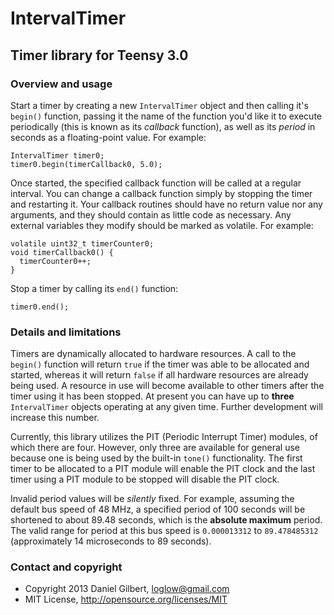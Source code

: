 # IntervalTimer

## Timer library for Teensy 3.0

### Overview and usage

Start a timer by creating a new `IntervalTimer` object and then calling it's `begin()` function, passing it the name of the function you'd like it to execute periodically (this is known as its _callback_ function), as well as its _period_ in seconds as a floating-point value. For example:

	IntervalTimer timer0;
    timer0.begin(timerCallback0, 5.0);

Once started, the specified callback function will be called at a regular interval. You can change a callback function simply by stopping the timer and restarting it. Your callback routines should have no return value nor any arguments, and they should contain as little code as necessary. Any external variables they modify should be marked as volatile. For example:

    volatile uint32_t timerCounter0;
    void timerCallback0() {
      timerCounter0++;
    }

Stop a timer by calling its `end()` function:

    timer0.end();

### Details and limitations

Timers are dynamically allocated to hardware resources. A call to the `begin()` function will return `true` if the timer was able to be allocated and started, whereas it will return `false` if all hardware resources are already being used. A resource in use will become available to other timers after the timer using it has been stopped. At present you can have up to __three__ `IntervalTimer` objects operating at any given time. Further development will increase this number.

Currently, this library utilizes the PIT (Periodic Interrupt Timer) modules, of which there are four. However, only three are available for general use because one is being used by the built-in `tone()` functionality. The first timer to be allocated to a PIT module will enable the PIT clock and the last timer using a PIT module to be stopped will disable the PIT clock.

Invalid period values will be _silently_ fixed. For example, assuming the default bus speed of 48 MHz, a specified period of 100 seconds will be shortened to about 89.48 seconds, which is the __absolute maximum__ period. The valid range for period at this bus speed is `0.000013312` to `89.478485312` (approximately 14 microseconds to 89 seconds).

### Contact and copyright

- Copyright 2013 Daniel Gilbert, loglow@gmail.com
- MIT License, http://opensource.org/licenses/MIT

